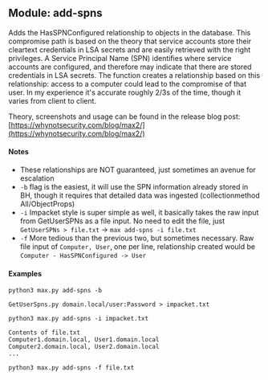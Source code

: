 ## Module: add-spns

Adds the HasSPNConfigured relationship to objects in the database. This compromise path is based on the theory that service accounts store their cleartext credentials in LSA secrets and are easily retrieved with the right privileges. A Service Principal Name (SPN) identifies where service accounts are configured, and therefore may indicate that there are stored credentials in LSA secrets. The function creates a relationship based on this relationship: access to a computer could lead to the compromise of that user. In my experience it's accurate roughly 2/3s of the time, though it varies from client to client.

Theory, screenshots and usage can be found in the release blog post: [https://whynotsecurity.com/blog/max2/](https://whynotsecurity.com/blog/max2/)


#### Notes

* These relationships are NOT guaranteed, just sometimes an avenue for escalation
* `-b` flag is the easiest, it will use the SPN information already stored in BH, though it requires that detailed data was ingested (collectionmethod All/ObjectProps)
* `-i` Impacket style is super simple as well, it basically takes the raw input from GetUserSPNs as a file input. No need to edit the file, just `GetUserSPNs > file.txt` -> `max add-spns -i file.txt`
* `-f` More tedious than the previous two, but sometimes necessary. Raw file input of `Computer, User`, one per line, relationship created would be `Computer - HasSPNConfigured -> User`


#### Examples


```
python3 max.py add-spns -b
```

```
GetUserSpns.py domain.local/user:Password > impacket.txt

python3 max.py add-spns -i impacket.txt
```

```
Contents of file.txt
Computer1.domain.local, User1.domain.local
Computer2.domain.local, User2.domain.local
...

python3 max.py add-spns -f file.txt
```

